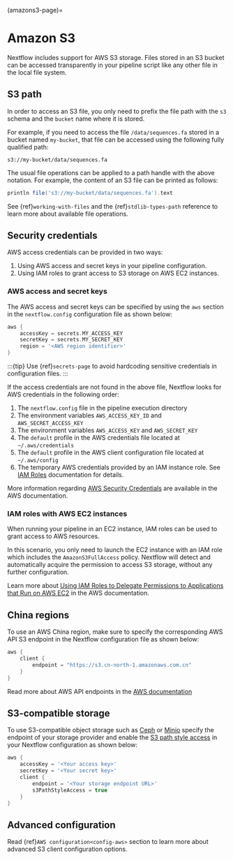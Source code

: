(amazons3-page)=

# Amazon S3

Nextflow includes support for AWS S3 storage. Files stored in an S3 bucket can be accessed transparently in your pipeline script like any other file in the local file system.

## S3 path

In order to access an S3 file, you only need to prefix the file path with the `s3` schema and the `bucket` name where it is stored.

For example, if you need to access the file `/data/sequences.fa` stored in a bucket named `my-bucket`, that file can be accessed using the following fully qualified path:

```
s3://my-bucket/data/sequences.fa
```

The usual file operations can be applied to a path handle with the above notation. For example, the content of an S3 file can be printed as follows:

```groovy
println file('s3://my-bucket/data/sequences.fa').text
```

See {ref}`working-with-files` and the {ref}`stdlib-types-path` reference to learn more about available file operations.

## Security credentials

AWS access credentials can be provided in two ways:

1. Using AWS access and secret keys in your pipeline configuration.
2. Using IAM roles to grant access to S3 storage on AWS EC2 instances.

### AWS access and secret keys

The AWS access and secret keys can be specified by using the `aws` section in the `nextflow.config` configuration file as shown below:

```groovy
aws {
    accessKey = secrets.MY_ACCESS_KEY
    secretKey = secrets.MY_SECRET_KEY
    region = '<AWS region identifier>'
}
```

:::{tip}
Use {ref}`secrets-page` to avoid hardcoding sensitive credentials in configuration files.
:::

If the access credentials are not found in the above file, Nextflow looks for AWS credentials in the following order:

1. The `nextflow.config` file in the pipeline execution directory
2. The environment variables `AWS_ACCESS_KEY_ID` and `AWS_SECRET_ACCESS_KEY`
3. The environment variables `AWS_ACCESS_KEY` and `AWS_SECRET_KEY`
4. The `default` profile in the AWS credentials file located at `~/.aws/credentials`
5. The `default` profile in the AWS client configuration file located at `~/.aws/config`
6. The temporary AWS credentials provided by an IAM instance role. See [IAM Roles](http://docs.aws.amazon.com/AWSEC2/latest/UserGuide/iam-roles-for-amazon-ec2.html) documentation for details.

More information regarding [AWS Security Credentials](http://docs.aws.amazon.com/general/latest/gr/aws-security-credentials.html) are available in the AWS documentation.

### IAM roles with AWS EC2 instances

When running your pipeline in an EC2 instance, IAM roles can be used to grant access to AWS resources.

In this scenario, you only need to launch the EC2 instance with an IAM role which includes the `AmazonS3FullAccess` policy. Nextflow will detect and automatically acquire the permission to access S3 storage, without any further configuration.

Learn more about [Using IAM Roles to Delegate Permissions to Applications that Run on AWS EC2](http://docs.aws.amazon.com/IAM/latest/UserGuide/roles-usingrole-ec2instance.html) in the AWS documentation.

## China regions

To use an AWS China region, make sure to specify the corresponding AWS API S3 endpoint in the Nextflow configuration file as shown below:

```groovy
aws { 
    client {
        endpoint = "https://s3.cn-north-1.amazonaws.com.cn"        
    }
}
```

Read more about AWS API endpoints in the [AWS documentation](https://docs.aws.amazon.com/general/latest/gr/s3.html)

## S3-compatible storage

To use S3-compatible object storage such as [Ceph](https://ceph.io) or [Minio](https://min.io) specify the endpoint of 
your storage provider and enable the [S3 path style access](https://docs.aws.amazon.com/AmazonS3/latest/userguide/VirtualHosting.html#path-style-access) 
in your Nextflow configuration as shown below:


```groovy
aws {
    accessKey = '<Your access key>'
    secretKey = '<Your secret key>'
    client {
        endpoint = '<Your storage endpoint URL>'
        s3PathStyleAccess = true
    }
}
```

## Advanced configuration

Read {ref}`AWS configuration<config-aws>` section to learn more about advanced S3 client configuration options.
